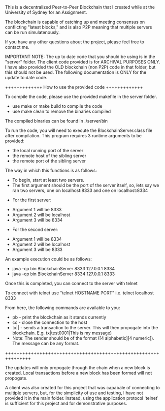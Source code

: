 This is a decentralized Peer-to-Peer Blockchain that I created while at the University of Sydney for an Assignment.

The blockchain is capable of catching up and meeting consensus on conflicting "latest blocks," and is also P2P meaning that multiple servers can be run simulatenously. 

If you have any other questions about the project, please feel free to contact me.

IMPORTANT NOTE:
The up to date code that you should be using is in the "server" folder. The client code provided is for ARCHIVAL PURPOSES ONLY.
I have also provided the OLD blockchain (non P2P) code in that folder, but this should not be used. The following documentation is ONLY for the update to date code.

+++++++++++++ How to use the provided code +++++++++++++

To compile the code, please use the provided makefile in the server folder.
 - use make or make build to compile the code
 - use make clean to remove the binaries compiled
 
The compiled binaries can be found in ./server/bin
 
To run the code, you will need to execute the BlockchainServer.class file after compilation. This program requires 3 runtime arguments to be provided:
 - the local running port of the server
 - the remote host of the sibling server
 - the remote port of the sibling server

The way in which this functions is as follows:
 - To begin, start at least two servers.
 - The first argument should be the port of the server itself, so, lets say we ran two servers, one on localhost:8333 and one on localhost:8334
 * For the first server:
 - Argument 1 will be 8333
 - Argument 2 will be localhost
 - Argument 3 will be 8334
 * For the second server:
 - Argument 1 will be 8334
 - Argument 2 will be localhost
 - Argument 3 will be 8333
 
An example execution could be as follows:
 - java -cp bin BlockchainServer 8333 127.0.0.1 8334
 - java -cp bin BlockchainServer 8334 127.0.0.1 8333
 
Once this is completed, you can connect to the server with telnet

To connect with telnet use "telnet HOSTNAME PORT"
i.e. telnet localhost 8333

From here, the following commands are available to you:
- pb - print the blockchain as it stands currently
- cc - close the connection to the host
- tx|<sender>|<content> - sends a transaction to the server. This will then propogate into the blockchain. E.g. tx|test0001|This is my message) 
- Note: The sender should be of the format ([4 alphabetic][4 numeric]). The message can be any format.

+++++++++++++++++++++++++++++++++++++++++++++++++++++++++++++++

The updates will only propogate through the chain when a new block is created. Local transactions before a new block has been formed will not propogate.

A client was also created for this project that was capabale of connecting to multiple servers, but, for the simplicity of use and testing, I have not provided it in the main folder.
Instead, using the application protocol 'telnet' is sufficient for this project and for demonstrative purposes.

